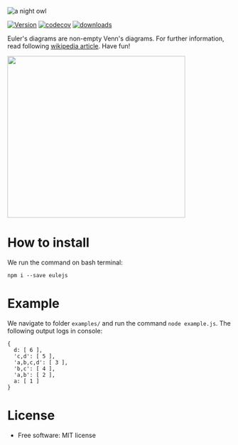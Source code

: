 ![a night owl](https://raw.githubusercontent.com/web-needle/eulejs/main/images/eule_small.png)

[![Version](https://img.shields.io/npm/v/eulejs.svg)](https://www.npmjs.com/package/eulejs)
[![codecov](https://codecov.io/gh/web-needle/eulejs/branch/main/graph/badge.svg)](https://app.codecov.io/gh/web-needle/eulejs)
[![downloads](https://img.shields.io/npm/dw/eulejs)](https://www.npmjs.com/package/eulejs)

Euler\'s diagrams are non-empty Venn\'s diagrams. For further information, read following [wikipedia article](https://en.wikipedia.org/wiki/Euler_diagram). Have fun!

<img src="https://github.com/web-needle/eulejs/blob/main/images/euler_venn.png?raw=true" width="400" height="364"/>

How to install
========

We run the command on bash terminal:

``` {.bash}
npm i --save eulejs
```

Example
========

We navigate to folder `examples/` and run the command `node example.js`. The following output logs in console:

```
{    
  d: [ 6 ],
  'c,d': [ 5 ],
  'a,b,c,d': [ 3 ],
  'b,c': [ 4 ],
  'a,b': [ 2 ],
  a: [ 1 ]
}

```

License
=======

-   Free software: MIT license

